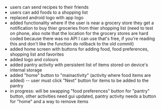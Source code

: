 * users can send recipes to their friends
* users can add foods to a shopping list
* replaced android logo with app logo
* added functionality where if the user is near a grocery store they get a notification to buy thier groceries from thier shopping list (need to test on phone, also note that the location for the grocery stores are hard coded because there was no API I can use that's free, if you're reading this and don't like the function do rollback to the old commit)
* added home screen with buttons for adding food, food preferences, shopping list and favorites
* added logo and colours
* added pantry activity with persistent list of items stored on device's internal storage
* added "home" button to "mainactivity" (activity where food items are added) -- user must click "Next" button for items to be added to the pantry
* in progress: will be swapping "food preferences" button for "pantry" button, other activities need gui updated, pantry activity needs a button for "home" and a way to remove items
